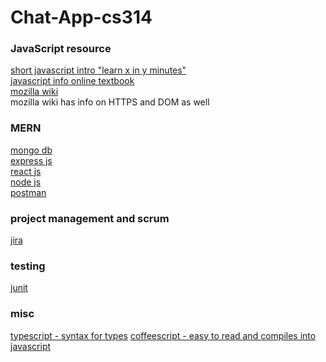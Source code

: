 # Chat-App-cs314

### JavaScript resource
[short javascript intro "learn x in y minutes"](https://learnxinyminutes.com/docs/javascript/) <br>
[javascript info online textbook](https://javascript.info/) <br>
[mozilla wiki](https://developer.mozilla.org/en-US/) <br>
mozilla wiki has info on HTTPS and DOM as well

### MERN
[mongo db](https://www.mongodb.com/) <br>
[express js](https://expressjs.com/) <br>
[react js](https://react.dev/) <br>
[node js](https://nodejs.org/en/) <br>
[postman](https://web.postman.co//)

### project management and scrum
[jira](https://www.atlassian.com/software/jira)

### testing
[junit](https://junit.org/junit5/)

### misc
[typescript - syntax for types](https://www.typescriptlang.org/)
[coffeescript - easy to read and compiles into javascript](https://coffeescript.org/)

